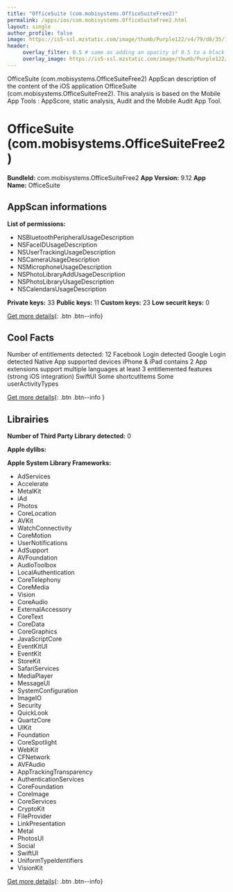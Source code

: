 ```yaml
---
title: "OfficeSuite (com.mobisystems.OfficeSuiteFree2)"
permalink: /apps/ios/com.mobisystems.OfficeSuiteFree2.html
layout: single
author_profile: false
image: https://is5-ssl.mzstatic.com/image/thumb/Purple122/v4/79/d8/35/79d83550-5025-0adb-177d-cca758625bee/AppIconFree-0-1x_U007emarketing-0-0-0-7-0-0-sRGB-0-85-220-0.png/512x512bb.jpg
header: 
     overlay_filter: 0.5 # same as adding an opacity of 0.5 to a black background
     overlay_image: https://is5-ssl.mzstatic.com/image/thumb/Purple122/v4/79/d8/35/79d83550-5025-0adb-177d-cca758625bee/AppIconFree-0-1x_U007emarketing-0-0-0-7-0-0-sRGB-0-85-220-0.png/512x512bb.jpg
---
```

OfficeSuite (com.mobisystems.OfficeSuiteFree2) AppScan description of the content of the iOS application OfficeSuite (com.mobisystems.OfficeSuiteFree2). This analysis is based on the Mobile App Tools : AppScore, static analysis, Audit and the Mobile Audit App Tool.

# OfficeSuite (com.mobisystems.OfficeSuiteFree2)

**BundleId:** com.mobisystems.OfficeSuiteFree2
**App Version:** 9.12
**App Name:** OfficeSuite


## AppScan informations 

**List of permissions:** 
- NSBluetoothPeripheralUsageDescription
- NSFaceIDUsageDescription
- NSUserTrackingUsageDescription
- NSCameraUsageDescription
- NSMicrophoneUsageDescription
- NSPhotoLibraryAddUsageDescription
- NSPhotoLibraryUsageDescription
- NSCalendarsUsageDescription
  
  
**Private keys:** 33
**Public keys:** 11
**Custom keys:** 23
**Low securit keys:** 0
  
[Get more details](/pricing.html){: .btn .btn--info}

## Cool Facts

Number of entitlements detected: 12
Facebook Login detected
Google Login detected
Native App
supported devices iPhone & iPad
contains 2 App extensions
support multiple languages
at least 3 entitlemented features (strong iOS integration)
SwiftUI
Some shortcutItems 
Some userActivityTypes
  
[Get more details](/pricing.html){: .btn .btn--info }

## Librairies 
**Number of Third Party Library detected:** 0


**Apple dylibs:**


**Apple System Library Frameworks:**
- AdServices
- Accelerate
- MetalKit
- iAd
- Photos
- CoreLocation
- AVKit
- WatchConnectivity
- CoreMotion
- UserNotifications
- AdSupport
- AVFoundation
- AudioToolbox
- LocalAuthentication
- CoreTelephony
- CoreMedia
- Vision
- CoreAudio
- ExternalAccessory
- CoreText
- CoreData
- CoreGraphics
- JavaScriptCore
- EventKitUI
- EventKit
- StoreKit
- SafariServices
- MediaPlayer
- MessageUI
- SystemConfiguration
- ImageIO
- Security
- QuickLook
- QuartzCore
- UIKit
- Foundation
- CoreSpotlight
- WebKit
- CFNetwork
- AVFAudio
- AppTrackingTransparency
- AuthenticationServices
- CoreFoundation
- CoreImage
- CoreServices
- CryptoKit
- FileProvider
- LinkPresentation
- Metal
- PhotosUI
- Social
- SwiftUI
- UniformTypeIdentifiers
- VisionKit


  
[Get more details](/pricing.html){: .btn .btn--info}

